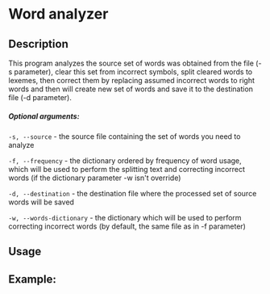 # Word analyzer
## Description
This program analyzes the source set of words was obtained from the file (-s parameter), clear this set 
from incorrect symbols, split cleared words to lexemes, then correct them by replacing assumed incorrect words 
to right words and then will create new set of words and save it to the destination file (-d parameter).

##### Optional arguments:

```-s, --source``` - the source file containing the set of words you need to analyze

```-f, --frequency``` - the dictionary ordered by frequency of word usage, which will be used to perform 
the splitting text and correcting incorrect words (if the dictionary parameter -w isn't override)

```-d, --destination``` - the destination file where the processed set of source words will be saved

```-w, --words-dictionary``` - the dictionary which will be used to perform correcting incorrect words (by default, 
the same file as in -f parameter)


## Usage




## Example:
